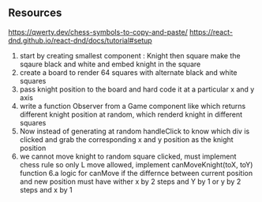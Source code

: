 ## Resources 
https://qwerty.dev/chess-symbols-to-copy-and-paste/
https://react-dnd.github.io/react-dnd/docs/tutorial#setup


1. start by creating smallest component : Knight then square make the sqaure black and white and embed knight in the square
2. create a board to render 64 squares with alternate black and white squares
3. pass knight position to the board and hard code it at a particular x and y axis
4. write a function Observer from a Game component like which returns different knight position at random, which renderd knight in different squares
5. Now instead of generating at random handleClick to know which div is clicked and grab the corresponding x and y position as the knight position
6. we cannot move knight to random square clicked, must implement chess rule so only L move allowed, implement canMoveKnight(toX, toY) function
    6.a logic for canMove if the differnce between current position and new position must have wither x by 2 steps and Y by 1 or y by 2 steps and x by 1 